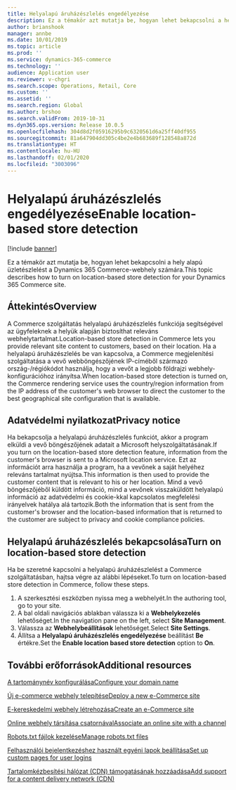 ```yaml
---
title: Helyalapú áruházészlelés engedélyezése
description: Ez a témakör azt mutatja be, hogyan lehet bekapcsolni a hely alapú üzletészlelést a Dynamics 365 Commerce-webhely számára.
author: brianshook
manager: annbe
ms.date: 10/01/2019
ms.topic: article
ms.prod: ''
ms.service: dynamics-365-commerce
ms.technology: ''
audience: Application user
ms.reviewer: v-chgri
ms.search.scope: Operations, Retail, Core
ms.custom: ''
ms.assetid: ''
ms.search.region: Global
ms.author: brshoo
ms.search.validFrom: 2019-10-31
ms.dyn365.ops.version: Release 10.0.5
ms.openlocfilehash: 304d8d2f05916295b9c6320561d6a25ff40df955
ms.sourcegitcommit: 81a647904dd305c4be2e4b683689f128548a872d
ms.translationtype: HT
ms.contentlocale: hu-HU
ms.lasthandoff: 02/01/2020
ms.locfileid: "3003096"
---
```

# <a name="enable-location-based-store-detection"></a><span data-ttu-id="7e3d8-103">Helyalapú áruházészlelés engedélyezése</span><span class="sxs-lookup"><span data-stu-id="7e3d8-103">Enable location-based store detection</span></span>


[!include [banner](includes/banner.md)]

<span data-ttu-id="7e3d8-104">Ez a témakör azt mutatja be, hogyan lehet bekapcsolni a hely alapú üzletészlelést a Dynamics 365 Commerce-webhely számára.</span><span class="sxs-lookup"><span data-stu-id="7e3d8-104">This topic describes how to turn on location-based store detection for your Dynamics 365 Commerce site.</span></span>

## <a name="overview"></a><span data-ttu-id="7e3d8-105">Áttekintés</span><span class="sxs-lookup"><span data-stu-id="7e3d8-105">Overview</span></span>

<span data-ttu-id="7e3d8-106">A Commerce szolgáltatás helyalapú áruházészlelés funkciója segítségével az ügyfeleknek a helyük alapján biztosíthat releváns webhelytartalmat.</span><span class="sxs-lookup"><span data-stu-id="7e3d8-106">Location-based store detection in Commerce lets you provide relevant site content to customers, based on their location.</span></span> <span data-ttu-id="7e3d8-107">Ha a helyalapú áruházészlelés be van kapcsolva, a Commerce megjelenítési szolgáltatása a vevő webböngészőjének IP-címéből származó ország-/régiókódot használja, hogy a vevőt a legjobb földrajzi webhely-konfigurációhoz irányítsa.</span><span class="sxs-lookup"><span data-stu-id="7e3d8-107">When location-based store detection is turned on, the Commerce rendering service uses the country/region information from the IP address of the customer's web browser to direct the customer to the best geographical site configuration that is available.</span></span>

## <a name="privacy-notice"></a><span data-ttu-id="7e3d8-108">Adatvédelmi nyilatkozat</span><span class="sxs-lookup"><span data-stu-id="7e3d8-108">Privacy notice</span></span>

<span data-ttu-id="7e3d8-109">Ha bekapcsolja a helyalapú áruházészlelés funkciót, akkor a program elküldi a vevő böngészőjének adatait a Microsoft helyszolgáltatásának.</span><span class="sxs-lookup"><span data-stu-id="7e3d8-109">If you turn on the location-based store detection feature, information from the customer's browser is sent to a Microsoft location service.</span></span> <span data-ttu-id="7e3d8-110">Ezt az információt arra használja a program, ha a vevőnek a saját helyéhez releváns tartalmat nyújtsa.</span><span class="sxs-lookup"><span data-stu-id="7e3d8-110">This information is then used to provide the customer content that is relevant to his or her location.</span></span> <span data-ttu-id="7e3d8-111">Mind a vevő böngészőjéből küldött információ, mind a vevőnek visszaküldött helyalapú információ az adatvédelmi és cookie-kkal kapcsolatos megfelelési irányelvek hatálya alá tartozik.</span><span class="sxs-lookup"><span data-stu-id="7e3d8-111">Both the information that is sent from the customer's browser and the location-based information that is returned to the customer are subject to privacy and cookie compliance policies.</span></span>

## <a name="turn-on-location-based-store-detection"></a><span data-ttu-id="7e3d8-112">Helyalapú áruházészlelés bekapcsolása</span><span class="sxs-lookup"><span data-stu-id="7e3d8-112">Turn on location-based store detection</span></span>

<span data-ttu-id="7e3d8-113">Ha be szeretné kapcsolni a helyalapú áruházészlelést a Commerce szolgáltatásban, hajtsa végre az alábbi lépéseket.</span><span class="sxs-lookup"><span data-stu-id="7e3d8-113">To turn on location-based store detection in Commerce, follow these steps.</span></span>

1. <span data-ttu-id="7e3d8-114">A szerkesztési eszközben nyissa meg a webhelyét.</span><span class="sxs-lookup"><span data-stu-id="7e3d8-114">In the authoring tool, go to your site.</span></span>
1. <span data-ttu-id="7e3d8-115">A bal oldali navigációs ablakban válassza ki a **Webhelykezelés** lehetőséget.</span><span class="sxs-lookup"><span data-stu-id="7e3d8-115">In the navigation pane on the left, select **Site Management**.</span></span>
1. <span data-ttu-id="7e3d8-116">Válassza az **Webhelybeállítások** lehetőséget.</span><span class="sxs-lookup"><span data-stu-id="7e3d8-116">Select **Site Settings**.</span></span>
1. <span data-ttu-id="7e3d8-117">Állítsa a **Helyalapú áruházészlelés engedélyezése** beállítást **Be** értékre.</span><span class="sxs-lookup"><span data-stu-id="7e3d8-117">Set the **Enable location based store detection** option to **On**.</span></span>

## <a name="additional-resources"></a><span data-ttu-id="7e3d8-118">További erőforrások</span><span class="sxs-lookup"><span data-stu-id="7e3d8-118">Additional resources</span></span>

[<span data-ttu-id="7e3d8-119">A tartománynév konfigurálása</span><span class="sxs-lookup"><span data-stu-id="7e3d8-119">Configure your domain name</span></span>](configure-your-domain-name.md)

[<span data-ttu-id="7e3d8-120">Új e-commerce webhely telepítése</span><span class="sxs-lookup"><span data-stu-id="7e3d8-120">Deploy a new e-Commerce site</span></span>](deploy-ecommerce-site.md)

[<span data-ttu-id="7e3d8-121">E-kereskedelmi webhely létrehozása</span><span class="sxs-lookup"><span data-stu-id="7e3d8-121">Create an e-Commerce site</span></span>](create-ecommerce-site.md)

[<span data-ttu-id="7e3d8-122">Online webhely társítása csatornával</span><span class="sxs-lookup"><span data-stu-id="7e3d8-122">Associate an online site with a channel</span></span>](associate-site-online-store.md)

[<span data-ttu-id="7e3d8-123">Robots.txt fájlok kezelése</span><span class="sxs-lookup"><span data-stu-id="7e3d8-123">Manage robots.txt files</span></span>](manage-robots-txt-files.md)

[<span data-ttu-id="7e3d8-124">Felhasználói bejelentkezéshez használt egyéni lapok beállítása</span><span class="sxs-lookup"><span data-stu-id="7e3d8-124">Set up custom pages for user logins</span></span>](custom-pages-user-logins.md)

[<span data-ttu-id="7e3d8-125">Tartalomkézbesítési hálózat (CDN) támogatásának hozzáadása</span><span class="sxs-lookup"><span data-stu-id="7e3d8-125">Add support for a content delivery network (CDN)</span></span>](add-cdn-support.md)
